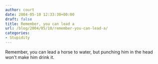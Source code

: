 ```yaml
---
author: court
date: 2004-05-10 12:33:30+00:00
draft: false
title: Remember, you can lead a
url: /blog/2004/05/10/remember-you-can-lead-a/
categories:
- Stupidity
---
```


Remember, you can lead a horse to water, but punching him in the head won't make him drink it.
